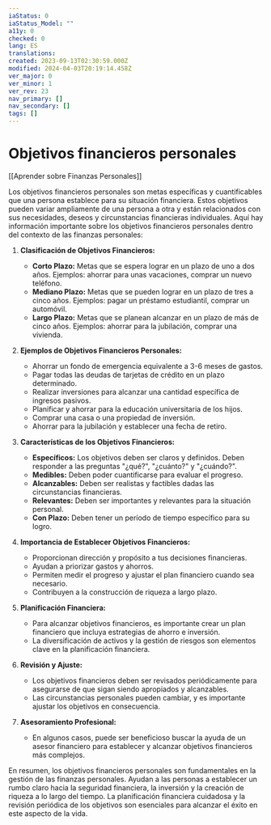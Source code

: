 ```yaml
---
iaStatus: 0
iaStatus_Model: ""
a11y: 0
checked: 0
lang: ES
translations: 
created: 2023-09-13T02:30:59.000Z
modified: 2024-04-03T20:19:14.458Z
ver_major: 0
ver_minor: 1
ver_rev: 23
nav_primary: []
nav_secondary: []
tags: []
---
```

# Objetivos financieros personales

[[Aprender sobre Finanzas Personales]]

Los objetivos financieros personales son metas específicas y cuantificables que una persona establece para su situación financiera. Estos objetivos pueden variar ampliamente de una persona a otra y están relacionados con sus necesidades, deseos y circunstancias financieras individuales. Aquí hay información importante sobre los objetivos financieros personales dentro del contexto de las finanzas personales:

1. **Clasificación de Objetivos Financieros:**
    
    - **Corto Plazo:** Metas que se espera lograr en un plazo de uno a dos años. Ejemplos: ahorrar para unas vacaciones, comprar un nuevo teléfono.
    - **Mediano Plazo:** Metas que se pueden lograr en un plazo de tres a cinco años. Ejemplos: pagar un préstamo estudiantil, comprar un automóvil.
    - **Largo Plazo:** Metas que se planean alcanzar en un plazo de más de cinco años. Ejemplos: ahorrar para la jubilación, comprar una vivienda.
2. **Ejemplos de Objetivos Financieros Personales:**
    
    - Ahorrar un fondo de emergencia equivalente a 3-6 meses de gastos.
    - Pagar todas las deudas de tarjetas de crédito en un plazo determinado.
    - Realizar inversiones para alcanzar una cantidad específica de ingresos pasivos.
    - Planificar y ahorrar para la educación universitaria de los hijos.
    - Comprar una casa o una propiedad de inversión.
    - Ahorrar para la jubilación y establecer una fecha de retiro.
3. **Características de los Objetivos Financieros:**
    
    - **Específicos:** Los objetivos deben ser claros y definidos. Deben responder a las preguntas "¿qué?", "¿cuánto?" y "¿cuándo?".
    - **Medibles:** Deben poder cuantificarse para evaluar el progreso.
    - **Alcanzables:** Deben ser realistas y factibles dadas las circunstancias financieras.
    - **Relevantes:** Deben ser importantes y relevantes para la situación personal.
    - **Con Plazo:** Deben tener un período de tiempo específico para su logro.
4. **Importancia de Establecer Objetivos Financieros:**
    
    - Proporcionan dirección y propósito a tus decisiones financieras.
    - Ayudan a priorizar gastos y ahorros.
    - Permiten medir el progreso y ajustar el plan financiero cuando sea necesario.
    - Contribuyen a la construcción de riqueza a largo plazo.
5. **Planificación Financiera:**
    
    - Para alcanzar objetivos financieros, es importante crear un plan financiero que incluya estrategias de ahorro e inversión.
    - La diversificación de activos y la gestión de riesgos son elementos clave en la planificación financiera.
6. **Revisión y Ajuste:**
    
    - Los objetivos financieros deben ser revisados periódicamente para asegurarse de que sigan siendo apropiados y alcanzables.
    - Las circunstancias personales pueden cambiar, y es importante ajustar los objetivos en consecuencia.
7. **Asesoramiento Profesional:**
    
    - En algunos casos, puede ser beneficioso buscar la ayuda de un asesor financiero para establecer y alcanzar objetivos financieros más complejos.

En resumen, los objetivos financieros personales son fundamentales en la gestión de las finanzas personales. Ayudan a las personas a establecer un rumbo claro hacia la seguridad financiera, la inversión y la creación de riqueza a lo largo del tiempo. La planificación financiera cuidadosa y la revisión periódica de los objetivos son esenciales para alcanzar el éxito en este aspecto de la vida.


